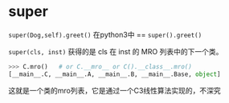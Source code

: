 # super

`super(Dog,self).greet()`
在python3中 ==
`super().greet()`

`super(cls, inst)` 获得的是 cls 在 inst 的 MRO 列表中的下一个类。

```python
>>> C.mro()   # or C.__mro__ or C().__class__.mro()
[__main__.C, __main__.A, __main__.B, __main__.Base, object]
```
这就是一个类的mro列表，它是通过一个C3线性算法实现的，不深究


